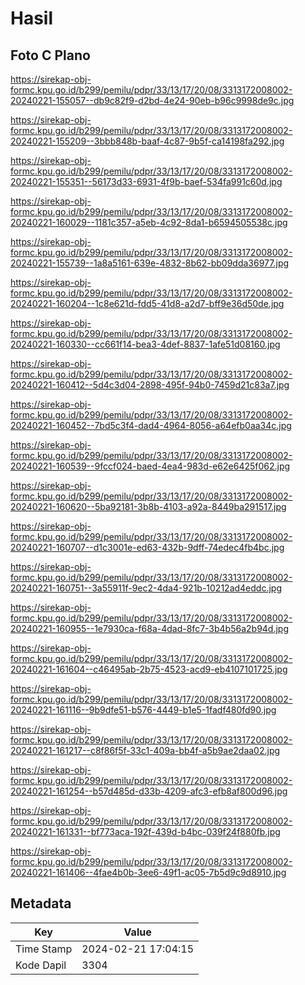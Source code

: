 # Hasil

## Foto C Plano

https://sirekap-obj-formc.kpu.go.id/b299/pemilu/pdpr/33/13/17/20/08/3313172008002-20240221-155057--db9c82f9-d2bd-4e24-90eb-b96c9998de9c.jpg

https://sirekap-obj-formc.kpu.go.id/b299/pemilu/pdpr/33/13/17/20/08/3313172008002-20240221-155209--3bbb848b-baaf-4c87-9b5f-ca14198fa292.jpg

https://sirekap-obj-formc.kpu.go.id/b299/pemilu/pdpr/33/13/17/20/08/3313172008002-20240221-155351--56173d33-6931-4f9b-baef-534fa991c60d.jpg

https://sirekap-obj-formc.kpu.go.id/b299/pemilu/pdpr/33/13/17/20/08/3313172008002-20240221-160029--1181c357-a5eb-4c92-8da1-b6594505538c.jpg

https://sirekap-obj-formc.kpu.go.id/b299/pemilu/pdpr/33/13/17/20/08/3313172008002-20240221-155739--1a8a5161-639e-4832-8b62-bb09dda36977.jpg

https://sirekap-obj-formc.kpu.go.id/b299/pemilu/pdpr/33/13/17/20/08/3313172008002-20240221-160204--1c8e621d-fdd5-41d8-a2d7-bff9e36d50de.jpg

https://sirekap-obj-formc.kpu.go.id/b299/pemilu/pdpr/33/13/17/20/08/3313172008002-20240221-160330--cc661f14-bea3-4def-8837-1afe51d08160.jpg

https://sirekap-obj-formc.kpu.go.id/b299/pemilu/pdpr/33/13/17/20/08/3313172008002-20240221-160412--5d4c3d04-2898-495f-94b0-7459d21c83a7.jpg

https://sirekap-obj-formc.kpu.go.id/b299/pemilu/pdpr/33/13/17/20/08/3313172008002-20240221-160452--7bd5c3f4-dad4-4964-8056-a64efb0aa34c.jpg

https://sirekap-obj-formc.kpu.go.id/b299/pemilu/pdpr/33/13/17/20/08/3313172008002-20240221-160539--9fccf024-baed-4ea4-983d-e62e6425f062.jpg

https://sirekap-obj-formc.kpu.go.id/b299/pemilu/pdpr/33/13/17/20/08/3313172008002-20240221-160620--5ba92181-3b8b-4103-a92a-8449ba291517.jpg

https://sirekap-obj-formc.kpu.go.id/b299/pemilu/pdpr/33/13/17/20/08/3313172008002-20240221-160707--d1c3001e-ed63-432b-9dff-74edec4fb4bc.jpg

https://sirekap-obj-formc.kpu.go.id/b299/pemilu/pdpr/33/13/17/20/08/3313172008002-20240221-160751--3a55911f-9ec2-4da4-921b-10212ad4eddc.jpg

https://sirekap-obj-formc.kpu.go.id/b299/pemilu/pdpr/33/13/17/20/08/3313172008002-20240221-160955--1e7930ca-f68a-4dad-8fc7-3b4b56a2b94d.jpg

https://sirekap-obj-formc.kpu.go.id/b299/pemilu/pdpr/33/13/17/20/08/3313172008002-20240221-161604--c46495ab-2b75-4523-acd9-eb4107101725.jpg

https://sirekap-obj-formc.kpu.go.id/b299/pemilu/pdpr/33/13/17/20/08/3313172008002-20240221-161116--9b9dfe51-b576-4449-b1e5-1fadf480fd90.jpg

https://sirekap-obj-formc.kpu.go.id/b299/pemilu/pdpr/33/13/17/20/08/3313172008002-20240221-161217--c8f86f5f-33c1-409a-bb4f-a5b9ae2daa02.jpg

https://sirekap-obj-formc.kpu.go.id/b299/pemilu/pdpr/33/13/17/20/08/3313172008002-20240221-161254--b57d485d-d33b-4209-afc3-efb8af800d96.jpg

https://sirekap-obj-formc.kpu.go.id/b299/pemilu/pdpr/33/13/17/20/08/3313172008002-20240221-161331--bf773aca-192f-439d-b4bc-039f24f880fb.jpg

https://sirekap-obj-formc.kpu.go.id/b299/pemilu/pdpr/33/13/17/20/08/3313172008002-20240221-161406--4fae4b0b-3ee6-49f1-ac05-7b5d9c9d8910.jpg


## Metadata

| Key        | Value               |
| ---------- | ------------------- |
| Time Stamp | 2024-02-21 17:04:15 |
| Kode Dapil | 3304                |



